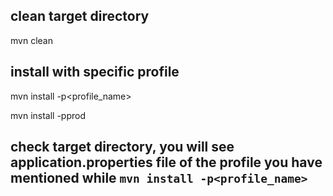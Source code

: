 ## clean target directory
mvn clean

## install with specific profile
mvn install -p<profile_name>

mvn install -pprod

## check target directory, you will see application.properties file of the profile you have mentioned while `mvn install -p<profile_name>`